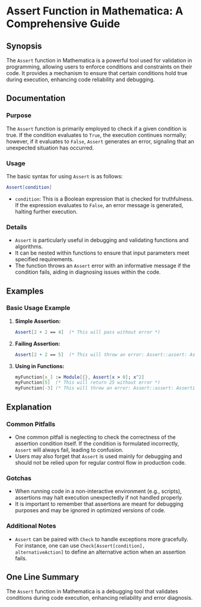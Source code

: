 <!--
Meta Description: # Assert Function in Mathematica: A Comprehensive Guide ## Synopsis The `Assert` function in Mathematica is a powerful tool used for validation in pro...
Meta Keywords: assert, condition, error, mathematica, code
-->

# Assert Function in Mathematica: A Comprehensive Guide

## Synopsis
The `Assert` function in Mathematica is a powerful tool used for validation in programming, allowing users to enforce conditions and constraints on their code. It provides a mechanism to ensure that certain conditions hold true during execution, enhancing code reliability and debugging.

## Documentation
### Purpose
The `Assert` function is primarily employed to check if a given condition is true. If the condition evaluates to `True`, the execution continues normally; however, if it evaluates to `False`, `Assert` generates an error, signaling that an unexpected situation has occurred.

### Usage
The basic syntax for using `Assert` is as follows:

```mathematica
Assert[condition]
```

- `condition`: This is a Boolean expression that is checked for truthfulness. If the expression evaluates to `False`, an error message is generated, halting further execution.

### Details
- `Assert` is particularly useful in debugging and validating functions and algorithms.
- It can be nested within functions to ensure that input parameters meet specified requirements.
- The function throws an `Assert` error with an informative message if the condition fails, aiding in diagnosing issues within the code.

## Examples
### Basic Usage Example

1. **Simple Assertion:**
   ```mathematica
   Assert[2 + 2 == 4]  (* This will pass without error *)
   ```

2. **Failing Assertion:**
   ```mathematica
   Assert[2 + 2 == 5]  (* This will throw an error: Assert::assert: Assertion failed. *)
   ```

3. **Using in Functions:**
   ```mathematica
   myFunction[x_] := Module[{}, Assert[x > 0]; x^2]
   myFunction[5]  (* This will return 25 without error *)
   myFunction[-3] (* This will throw an error: Assert::assert: Assertion failed. *)
   ```

## Explanation
### Common Pitfalls
- One common pitfall is neglecting to check the correctness of the assertion condition itself. If the condition is formulated incorrectly, `Assert` will always fail, leading to confusion.
- Users may also forget that `Assert` is used mainly for debugging and should not be relied upon for regular control flow in production code.

### Gotchas
- When running code in a non-interactive environment (e.g., scripts), assertions may halt execution unexpectedly if not handled properly.
- It is important to remember that assertions are meant for debugging purposes and may be ignored in optimized versions of code.

### Additional Notes
- `Assert` can be paired with `Check` to handle exceptions more gracefully. For instance, one can use `Check[Assert[condition], alternativeAction]` to define an alternative action when an assertion fails.

## One Line Summary
The `Assert` function in Mathematica is a debugging tool that validates conditions during code execution, enhancing reliability and error diagnosis.